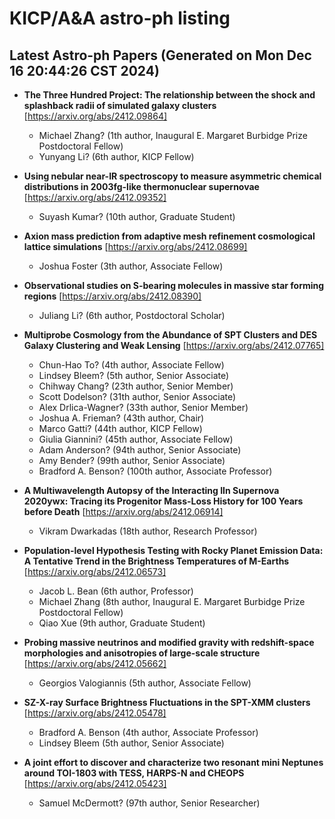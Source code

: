 # KICP/A&A astro-ph listing

## Latest Astro-ph Papers (Generated on Mon Dec 16 20:44:26 CST 2024)

- **The Three Hundred Project: The relationship between the shock and splashback radii of simulated galaxy clusters**
[https://arxiv.org/abs/2412.09864]
  + Michael Zhang? (1th author, Inaugural E. Margaret Burbidge Prize Postdoctoral Fellow)
  + Yunyang Li? (6th author, KICP Fellow)

- **Using nebular near-IR spectroscopy to measure asymmetric chemical distributions in 2003fg-like thermonuclear supernovae**
[https://arxiv.org/abs/2412.09352]
  + Suyash Kumar? (10th author, Graduate Student)

- **Axion mass prediction from adaptive mesh refinement cosmological lattice simulations**
[https://arxiv.org/abs/2412.08699]
  + Joshua Foster (3th author, Associate Fellow)

- **Observational studies on S-bearing molecules in massive star forming regions**
[https://arxiv.org/abs/2412.08390]
  + Juliang Li? (6th author, Postdoctoral Scholar)

- **Multiprobe Cosmology from the Abundance of SPT Clusters and DES Galaxy Clustering and Weak Lensing**
[https://arxiv.org/abs/2412.07765]
  + Chun-Hao To? (4th author, Associate Fellow)
  + Lindsey Bleem? (5th author, Senior Associate)
  + Chihway Chang? (23th author, Senior Member)
  + Scott Dodelson? (31th author, Senior Associate)
  + Alex Drlica-Wagner? (33th author, Senior Member)
  + Joshua A. Frieman? (43th author, Chair)
  + Marco Gatti? (44th author, KICP Fellow)
  + Giulia Giannini? (45th author, Associate Fellow)
  + Adam Anderson? (94th author, Senior Associate)
  + Amy Bender? (99th author, Senior Associate)
  + Bradford A. Benson? (100th author, Associate Professor)

- **A Multiwavelength Autopsy of the Interacting IIn Supernova 2020ywx: Tracing its Progenitor Mass-Loss History for 100 Years before Death**
[https://arxiv.org/abs/2412.06914]
  + Vikram Dwarkadas (18th author, Research Professor)

- **Population-level Hypothesis Testing with Rocky Planet Emission Data: A Tentative Trend in the Brightness Temperatures of M-Earths**
[https://arxiv.org/abs/2412.06573]
  + Jacob L. Bean (6th author, Professor)
  + Michael Zhang (8th author, Inaugural E. Margaret Burbidge Prize Postdoctoral Fellow)
  + Qiao Xue (9th author, Graduate Student)

- **Probing massive neutrinos and modified gravity with redshift-space morphologies and anisotropies of large-scale structure**
[https://arxiv.org/abs/2412.05662]
  + Georgios Valogiannis (5th author, Associate Fellow)

- **SZ-X-ray Surface Brightness Fluctuations in the SPT-XMM clusters**
[https://arxiv.org/abs/2412.05478]
  + Bradford A. Benson (4th author, Associate Professor)
  + Lindsey Bleem (5th author, Senior Associate)

- **A joint effort to discover and characterize two resonant mini Neptunes around TOI-1803 with TESS, HARPS-N and CHEOPS**
[https://arxiv.org/abs/2412.05423]
  + Samuel McDermott? (97th author, Senior Researcher)

